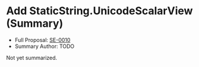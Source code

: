 # Add StaticString.UnicodeScalarView (Summary)

* Full Proposal: [SE-0010](https://github.com/apple/swift-evolution/blob/main/proposals/0010-add-staticstring-unicodescalarview.md)
* Summary Author: TODO

Not yet summarized.

